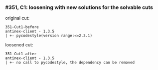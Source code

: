 ### #351, C1: loosening with new solutions for the solvable cuts
original cut:

```
351-Cut1-before
antinex-client - 1.3.5
| +- pycodestyle(version range:<=2.3.1)
```




loosened cut:
```
351-Cut1-after
antinex-client - 1.3.5
| +- no call to pycodestyle, the dependency can be removed
```


